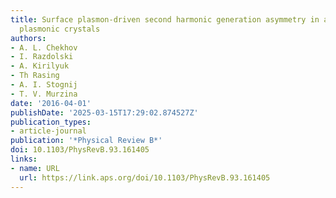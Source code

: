 ```yaml
---
title: Surface plasmon-driven second harmonic generation asymmetry in anisotropic
  plasmonic crystals
authors:
- A. L. Chekhov
- I. Razdolski
- A. Kirilyuk
- Th Rasing
- A. I. Stognij
- T. V. Murzina
date: '2016-04-01'
publishDate: '2025-03-15T17:29:02.874527Z'
publication_types:
- article-journal
publication: '*Physical Review B*'
doi: 10.1103/PhysRevB.93.161405
links:
- name: URL
  url: https://link.aps.org/doi/10.1103/PhysRevB.93.161405
---
```

